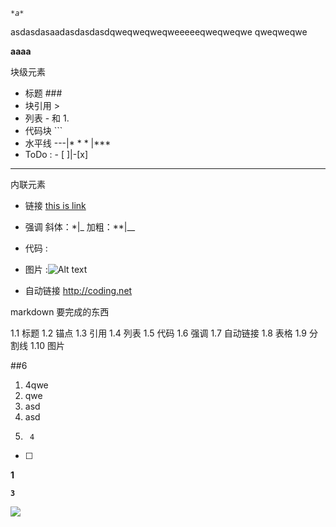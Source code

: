 
*``*a*``*

asdasdasaadasdasdasdqweqweqweqweeeeeqweqweqwe
qweqweqwe




****aaaa****


块级元素
- 标题 ###
- 块引用 >
- 列表  - 和 1.
- 代码块 ```
- 水平线 ---|* * * |***
- ToDo : - [ ]|-[x]
-----
内联元素
- 链接 [this is link](http://baidu.net)
- 强调 
  斜体：*|_
  加粗：**|__


- 代码 :
- 图片 :![Alt text](/path/to/img.jpg "Optional title")

- 自动链接 http://coding.net



markdown 要完成的东西

1.1 标题
1.2 锚点
1.3 引用
1.4 列表
1.5 代码
1.6 强调
1.7 自动链接
1.8 表格
1.9 分割线
1.10 图片

##6



1.    4qwe
2. qwe
3. asd
4. asd
5.      4


- [ ]


**1**


**`3`**


![](https://img04.sogoucdn.com/net/a/04/link?appid=100520040&url=https://i02picsos.sogoucdn.com/3c28af542f2d49f7-fe9c78d2ff4ac332-fe56d6b51daa9e7d5a5cda4d58ce5b71_qq)
